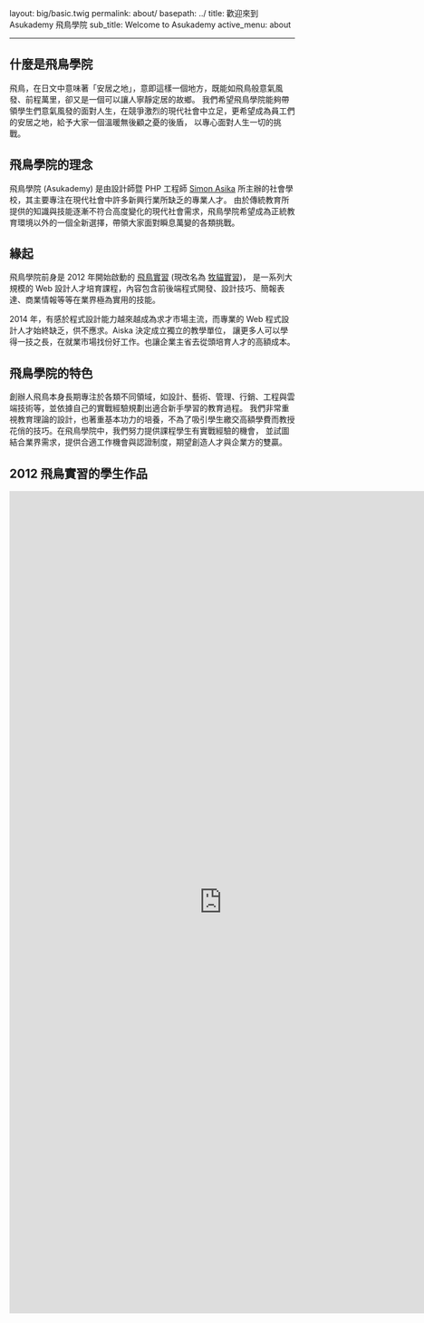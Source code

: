 layout: big/basic.twig
permalink: about/
basepath: ../
title: 歡迎來到 Asukademy 飛鳥學院
sub_title: Welcome to Asukademy
active_menu: about

---

## 什麼是飛鳥學院

飛鳥，在日文中意味著「安居之地」，意即這樣一個地方，既能如飛鳥般意氣風發、前程萬里，卻又是一個可以讓人寧靜定居的故鄉。
我們希望飛鳥學院能夠帶領學生們意氣風發的面對人生，在競爭激烈的現代社會中立足，更希望成為員工們的安居之地，給予大家一個溫暖無後顧之憂的後盾，
以專心面對人生一切的挑戰。

## 飛鳥學院的理念

飛鳥學院 (Asukademy) 是由設計師暨 PHP 工程師 [Simon Asika](http://about.asika.tw/) 所主辦的社會學校，其主要專注在現代社會中許多新興行業所缺乏的專業人才。
由於傳統教育所提供的知識與技能逐漸不符合高度變化的現代社會需求，飛鳥學院希望成為正統教育環境以外的一個全新選擇，帶領大家面對瞬息萬變的各類挑戰。

## 緣起

飛鳥學院前身是 2012 年開始啟動的 [飛鳥實習](http://asikart.com/internship/about.html) (現改名為 [牧貓實習](http://intern.grazingcat.com/about-intern.html))，
是一系列大規模的 Web 設計人才培育課程，內容包含前後端程式開發、設計技巧、簡報表達、商業情報等等在業界極為實用的技能。

2014 年，有感於程式設計能力越來越成為求才市場主流，而專業的 Web 程式設計人才始終缺乏，供不應求。Aiska 決定成立獨立的教學單位，
讓更多人可以學得一技之長，在就業市場找份好工作。也讓企業主省去從頭培育人才的高額成本。

## 飛鳥學院的特色

創辦人飛鳥本身長期專注於各類不同領域，如設計、藝術、管理、行銷、工程與雲端技術等，並依據自己的實戰經驗規劃出適合新手學習的教育過程。
我們非常重視教育理論的設計，也著重基本功力的培養，不為了吸引學生繳交高額學費而教授花俏的技巧。在飛鳥學院中，我們努力提供課程學生有實戰經驗的機會，
並試圖結合業界需求，提供合適工作機會與認證制度，期望創造人才與企業方的雙贏。

## 2012 飛鳥實習的學生作品

<div id="photos"></div>
<iframe src="http://embedsocial.com/facebook_album/album_photos/349910658510987" width="750" height="1450" frameborder="0" scrolling="no" marginheight="0"  marginwidth="0"></iframe>
